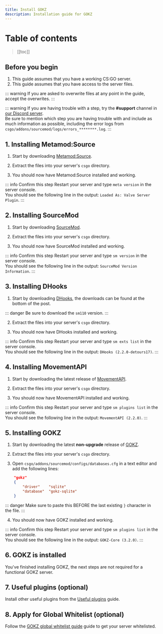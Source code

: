 ```yaml
---
title: Install GOKZ
description: Installation guide for GOKZ
---
```


# Table of contents

>[[toc]]

## Before you begin

1. This guide assumes that you have a working CS:GO server.
2. This guide assumes that you have access to the server files.

::: warning
If you are asked to overwrite files at any point in the guide, accept the overwrites.
:::

::: warning
If you are having trouble with a step, try the **#support** channel in [our Discord server](https://discord.gg/csgokz).
<br>Be sure to mention which step you are having trouble with and include as much information as possible, including the error logs from `csgo/addons/sourcemod/logs/errors_********.log`.
:::

## 1. Installing Metamod:Source

1. Start by downloading [Metamod:Source](https://www.sourcemm.net/downloads.php?branch=stable).

2. Extract the files into your server's `csgo` directory.

3. You should now have Metamod:Source installed and working.

::: info Confirm this step
Restart your server and type `meta version` in the server console.
<br>You should see the following line in the output: `Loaded As: Valve Server Plugin`.
:::

## 2. Installing SourceMod

1. Start by downloading [SourceMod](https://sourcemod.net/downloads.php?branch=stable).

2. Extract the files into your server's `csgo` directory.

3. You should now have SourceMod installed and working.

::: info Confirm this step
Restart your server and type `sm version` in the server console.
<br>You should see the following line in the output: `SourceMod Version Information`.
:::

## 3. Installing DHooks

1. Start by downloading [DHooks](https://forums.alliedmods.net/showpost.php?p=2588686&postcount=589),
the downloads can be found at the bottom of the post.

::: danger
Be sure to download the `sm110` version.
:::

2. Extract the files into your server's `csgo` directory.

3. You should now have DHooks installed and working.

::: info Confirm this step
Restart your server and type `sm exts list` in the server console.
<br>You should see the following line in the output: `DHooks (2.2.0-detours17)`.
:::

## 4. Installing MovementAPI

1. Start by downloading the latest release of [MovementAPI](https://github.com/danzayau/MovementAPI/releases).

2. Extract the files into your server's `csgo` directory.

3. You should now have MovementAPI installed and working.

::: info Confirm this step
Restart your server and type `sm plugins list` in the server console.
<br>You should see the following line in the output: `MovementAPI (2.2.0)`.
:::

## 5. Installing GOKZ

1. Start by downloading the latest **non-upgrade** release of [GOKZ](https://github.com/KZGlobalTeam/gokz/releases).

2. Extract the files into your server's `csgo` directory.

3. Open `csgo/addons/sourcemod/configs/databases.cfg` in a text editor and add
the following lines:

```json
    "gokz"
    {
        "driver"    "sqlite"
        "database"  "gokz-sqlite"
    }
```

::: danger
Make sure to paste this BEFORE the last existing `}` character in the file.
:::

4. You should now have GOKZ installed and working.

::: info Confirm this step
Restart your server and type `sm plugins list` in the server console.
<br>You should see the following line in the output: `GOKZ-Core (3.2.0)`.
:::

## 6. GOKZ is installed

You've finished installing GOKZ, the next steps are not required for a functional GOKZ server.

## 7. Useful plugins (optional)

Install other useful plugins from the [Useful plugins](/guides/useful-plugins) guide.

## 8. Apply for Global Whitelist (optional)

Follow the [GOKZ global whitelist guide](/guides/global-gokz) guide to get your server whitelisted.
